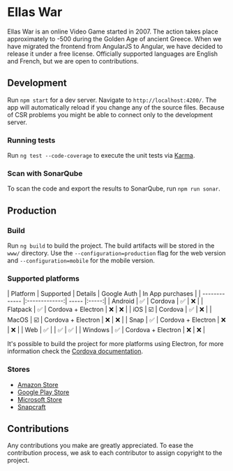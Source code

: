 # Ellas War

Ellas War is an online Video Game started in 2007. The action takes place approximately to -500 during the Golden Age of ancient Greece. When we have migrated the frontend from AngularJS to Angular, we have decided to release it under a free license. Officially supported languages are English and French, but we are open to contributions.

## Development

Run `npm start` for a dev server. Navigate to `http://localhost:4200/`. The app will automatically reload if you change any of the source files. Because of CSR problems you might be able to connect only to the development server.

### Running tests

Run `ng test --code-coverage` to execute the unit tests via [Karma](https://karma-runner.github.io).

### Scan with SonarQube

To scan the code and export the results to SonarQube, run `npm run sonar`.

## Production

### Build

Run `ng build` to build the project. The build artifacts will be stored in the `www/` directory. Use the `--configuration=production` flag for the web version and `--configuration=mobile` for the mobile version.

### Supported platforms

| Platform | Supported | Details | Google Auth | In App purchases |
| ------------- |:-------------:| ----- |:-----:|
| Android | :white_check_mark: | Cordova | :white_check_mark: | :x: |
| Flatpack | :white_check_mark: | Cordova + Electron | :x: | :x: |
| iOS | :ballot_box_with_check: | Cordova | :white_check_mark: | :x: |
| MacOS | :ballot_box_with_check: | Cordova + Electron | :x: | :x: |
| Snap | :white_check_mark: | Cordova + Electron | :x: | :x: |
| Web | :white_check_mark: | | :white_check_mark: | :white_check_mark: |
| Windows | :white_check_mark: | Cordova + Electron | :x: | :x: |

It's possible to build the project for more platforms using Electron, for more information check the [Cordova documentation](https://cordova.apache.org/docs/en/latest/guide/platforms/electron/index.html).

### Stores
- [Amazon Store](https://www.amazon.fr/Virgil-Ellas-War/dp/B079CHD5BX)
- [Google Play Store](https://play.google.com/store/apps/details?id=com.ellaswar.ewnextmobile)
- [Microsoft Store](https://www.microsoft.com/p/ellas-war/9p12xq81l3qp)
- [Snapcraft](https://snapcraft.io/ellaswar)

## Contributions
Any contributions you make are greatly appreciated. To ease the contribution process, we ask to each contributor to assign copyright to the project.
